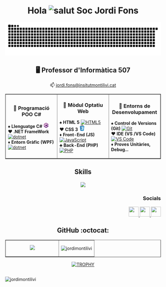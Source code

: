 <!--
Hola ![](https://user-images.githubusercontent.com/18350557/176309783-0785949b-9127-417c-8b55-ab5a4333674e.gif)Soc Jordi Fons
==================================================================================================================================  
-->
<h1 align = "center"> Hola 
	<img src = "https://user-images.githubusercontent.com/18350557/176309783-0785949b-9127-417c-8b55-ab5a4333674e.gif?" alt = "salut"/> Soc Jordi Fons
</h1>


<p align = "center">
	<img src = "https://github.com/7oSkaaa/7oSkaaa/blob/output/github-contribution-grid-snake.svg?" alt = "Snake Game"/>
</p>
<!--
🖥️ Professor d'Informàtica 507
* 🌍 Institut Montilivi (Girona)
📫 [jordi.fons@insitutmontilivi.cat](mailto:jordi.fons@insitutmontilivi.cat)
⚡ Programacio C# <a href="https://www.w3schools.com/cs/" target="_blank" rel="noreferrer"> <img src="https://raw.githubusercontent.com/devicons/devicon/master/icons/csharp/csharp-original.svg" alt="csharp" width="17" height="17"/></a>, WPF <a href="https://dotnet.microsoft.com/" target="_blank" rel="noreferrer"> <img src="https://raw.githubusercontent.com/devicons/devicon/master/icons/dot-net/dot-net-original-wordmark.svg" alt="dotnet" width="20" height="20"/></a>
⚡ Modul Optatiu HTML5 <a href="https://developer.mozilla.org/en-US/docs/Glossary/HTML5" target="_blank" rel="noreferrer"><img src="https://raw.githubusercontent.com/danielcranney/readme-generator/main/public/icons/skills/html5-colored.svg" width="15" height="15" alt="HTML5" /></a>, CSS <a href="https://www.w3schools.com/css/" target="_blank" rel="noreferrer"> <img src="https://raw.githubusercontent.com/devicons/devicon/master/icons/css3/css3-original-wordmark.svg" alt="css3" width="20" height="20"/> </a>, Front-End (JS) <a href="https://developer.mozilla.org/en-US/docs/Web/JavaScript" target="_blank" rel="noreferrer"><img src="https://raw.githubusercontent.com/danielcranney/readme-generator/main/public/icons/skills/javascript-colored.svg" width="15" height="15" alt="JavaScript" /></a>, Back-End (PHP) <a href="https://www.php.net/" target="_blank" rel="noreferrer"><img src="https://raw.githubusercontent.com/danielcranney/readme-generator/main/public/icons/skills/php-colored.svg" width="22" height="22" alt="PHP" /></a>
⚡ Entorns Control Versions (Git) <a href="https://git-scm.com/" target="_blank" rel="noreferrer"><img src="https://raw.githubusercontent.com/danielcranney/readme-generator/main/public/icons/skills/git-colored.svg" width="15" height="15" alt="Git" /></a>, Proves Unitaries, Debug...
<div style="margin-left:20%;">
🖥️ **Professor d'Informàtica 507**  
📫 [jordi.fons@insitutmontilivi.cat](mailto:jordi.fons@insitutmontilivi.cat)  
⚡ **Programació C#**  
**Lenguatge C#  **<a href="https://www.w3schools.com/cs/" target="_blank" rel="noreferrer"> 
<img src="https://raw.githubusercontent.com/devicons/devicon/master/icons/csharp/csharp-original.svg" alt="csharp" width="17" height="17"/></a>,   
**WPF  **<a href="https://dotnet.microsoft.com/" target="_blank" rel="noreferrer"> 
<img src="https://raw.githubusercontent.com/devicons/devicon/master/icons/dot-net/dot-net-original-wordmark.svg" alt="dotnet" width="20" height="20"/></a>  
⚡ **Mòdul Optatiu**  
**HTML5  **<a href="https://developer.mozilla.org/en-US/docs/Glossary/HTML5" target="_blank" rel="noreferrer">
<img src="https://raw.githubusercontent.com/danielcranney/readme-generator/main/public/icons/skills/html5-colored.svg" width="15" height="15" alt="HTML5" /></a>  
**CSS  ** <a href="https://www.w3schools.com/css/" target="_blank" rel="noreferrer"> 
<img src="https://raw.githubusercontent.com/devicons/devicon/master/icons/css3/css3-original-wordmark.svg" alt="css3" width="20" height="20"/></a>   
**Front-End (JS)  **<a href="https://developer.mozilla.org/en-US/docs/Web/JavaScript" target="_blank" rel="noreferrer">
<img src="https://raw.githubusercontent.com/danielcranney/readme-generator/main/public/icons/skills/javascript-colored.svg" width="15" height="15" alt="JavaScript" /></a>   
**Back-End (PHP)  **<a href="https://www.php.net/" target="_blank" rel="noreferrer">
<img src="https://raw.githubusercontent.com/danielcranney/readme-generator/main/public/icons/skills/php-colored.svg" width="22" height="22" alt="PHP" /></a>  
⚡ **Entorns de Control de Versions **  
**(Git)  **<a href="https://git-scm.com/" target="_blank" rel="noreferrer">
<img src="https://raw.githubusercontent.com/danielcranney/readme-generator/main/public/icons/skills/git-colored.svg" width="15" height="15" alt="Git" /></a>, 
Proves Unitàries, Debug...
</div>
-->

<div align="center">
    <h2>🖥️ <strong>Professor d'Informàtica 507</strong></h2>
    <p>📫 <a href="mailto:jordi.fons@insitutmontilivi.cat">jordi.fons@insitutmontilivi.cat</a></p>
    <table align="center" border="none">
        <tr>
            <td width="33%" >
                <h3 align="center">🎯 <strong>Programació POO C#</strong></h3>
                <p>  <strong> ♠️ Llenguatge C# </strong>
                    <a href="https://www.w3schools.com/cs/" target="_blank" rel="noreferrer">
                        <img src="https://raw.githubusercontent.com/devicons/devicon/master/icons/csharp/csharp-original.svg"
                            alt="csharp" width="17" height="17" />
                    </a><br>
                    <strong> ♥️ .NET FrameWork </strong>
                    <a href="https://dotnet.microsoft.com/" target="_blank" rel="noreferrer">
                        <!--<img src="https://raw.githubusercontent.com/devicons/devicon/master/icons/dot-net/dot-net-original-wordmark.svg"
                            alt="dotnet" width="20" height="20" />-->
			    <img src="https://cdn.icon-icons.com/icons2/2415/PNG/512/dot_net_plain_wordmark_logo_icon_146545.png"
                            alt="dotnet" width="20" height="20" />
                    </a><br>
                    <strong> ♦️ Entorn Gràfic (WPF) </strong>
                    <a href="https://dotnet.microsoft.com/" target="_blank" rel="noreferrer">
		        <img src="https://www.ambient-it.net/wp-content/uploads/2016/04/wpf-logo-175.png.webp" 
			    alt="dotnet" width="20" height="20" />
                    </a>
                </p>
            </td>
            <td width="33%" >
                <h3 align="center">🎯 <strong>Mòdul Optatiu Web</strong></h3>
                <p>    
                    <strong> ♠️ HTML 5 </strong>
                    <a href="https://developer.mozilla.org/en-US/docs/Glossary/HTML5" target="_blank" rel="noreferrer">
                        <img src="https://raw.githubusercontent.com/danielcranney/readme-generator/main/public/icons/skills/html5-colored.svg"
                            width="15" height="15" alt="HTML5" />
                    </a><br>
                    <strong> ♥️ CSS 3 </strong>
                    <a href="https://www.w3schools.com/css/" target="_blank" rel="noreferrer">
                        <img src="https://raw.githubusercontent.com/devicons/devicon/master/icons/css3/css3-original-wordmark.svg"
                            alt="css3" width="20" height="20" />
                    </a><br>
                    <strong> ♦️ Front-End (JS) </strong>
                    <a href="https://developer.mozilla.org/en-US/docs/Web/JavaScript" target="_blank" rel="noreferrer">
                        <img src="https://raw.githubusercontent.com/danielcranney/readme-generator/main/public/icons/skills/javascript-colored.svg"
                            width="15" height="15" alt="JavaScript" />
                    </a><br>
                    <strong> ♣️ Back-End (PHP) </strong>
                    <a href="https://www.php.net/" target="_blank" rel="noreferrer">
                        <img src="https://raw.githubusercontent.com/danielcranney/readme-generator/main/public/icons/skills/php-colored.svg"
                            width="22" height="22" alt="PHP" />
                    </a>
                </p>
            </td>
            <td width="33%">
                <h3 align="center">🎯 <strong>Entorns de Desenvolupament</strong></h3>
                <p><strong> ♠️ Control de Versions (Git) </strong>
                    <a href="https://git-scm.com/" target="_blank" rel="noreferrer">
                        <img src="https://raw.githubusercontent.com/danielcranney/readme-generator/main/public/icons/skills/git-colored.svg"
                            width="15" height="15" alt="Git" />
                    </a><br>
                    <strong> ♥️ IDE (VS /VS Code) </strong>
                      <a href="https://code.visualstudio.com/" target="_blank" rel="noreferrer">
			 <img src="https://raw.githubusercontent.com/danielcranney/readme-generator/main/public/icons/skills/visualstudiocode.svg" 
			   width="15" height="15" alt="VS Code" />
                      </a><br>
                    <strong> ♦️ Proves Unitàries, Debug... </strong>
                </p>
            </td>
        </tr>
    </table>
</div>
  
  ## <p align="center">Skills </p> 
  <p align="center">
    <a href="https://skillicons.dev">
      <img src="https://skillicons.dev/icons?i=dotnet,cs,html,css,js,php,py,c,cpp,bash,mysql,firebase,mongodb,aws,visualstudio,vscode,git,github,docker,kubernetes,arduino,figma&perline=11" />
    </a>
  </p>
<!--
## <p align="center">Skills </p> 
<p align="center">
  <a href="https://skillicons.dev">
    <img src="https://skillicons.dev/icons?i=dotnet,cs,html,css,js,php,py,c,cpp,bash,mysql,firebase,mongodb,aws,visualstudio,vscode,git,github,docker,kubernetes,arduino,figma&perline=11" />
  </a>
</p>
-->
<!--
[![My Programming Skills](https://skillicons.dev/icons?i=dotnet,cs,html,css,js,php,py,c,cpp,bash,mysql,firebase,mongodb,aws,visualstudio,vscode,git,github,docker,kubernetes,arduino,figma&perline=11)](https://skillicons.dev)
-->

### <p align="right">Socials</p>
<p align="right"> 
<a href="https://discord.com/users/JordiMontilivi" target="_blank" rel="noreferrer"> <picture> <source media="(prefers-color-scheme: dark)" srcset="https://raw.githubusercontent.com/danielcranney/readme-generator/main/public/icons/socials/discord-dark.svg" /> <source media="(prefers-color-scheme: light)" srcset="https://raw.githubusercontent.com/danielcranney/readme-generator/main/public/icons/socials/discord.svg" /> <img src="https://raw.githubusercontent.com/danielcranney/readme-generator/main/public/icons/socials/discord.svg" width="32" height="32" /> </picture> </a> 
<a href="https://www.github.com/JordiMontilivi" target="_blank" rel="noreferrer"> <picture> <source media="(prefers-color-scheme: dark)" srcset="https://raw.githubusercontent.com/danielcranney/readme-generator/main/public/icons/socials/github-dark.svg" /> <source media="(prefers-color-scheme: light)" srcset="https://raw.githubusercontent.com/danielcranney/readme-generator/main/public/icons/socials/github.svg" /> <img src="https://raw.githubusercontent.com/danielcranney/readme-generator/main/public/icons/socials/github.svg" width="32" height="32" /> </picture> </a> 
<a href="https://www.linkedin.com/in/JordiMontilivi" target="_blank" rel="noreferrer"> <picture> <source media="(prefers-color-scheme: dark)" srcset="https://raw.githubusercontent.com/danielcranney/readme-generator/main/public/icons/socials/linkedin-dark.svg" /> <source media="(prefers-color-scheme: light)" srcset="https://raw.githubusercontent.com/danielcranney/readme-generator/main/public/icons/socials/linkedin.svg" /> <img src="https://raw.githubusercontent.com/danielcranney/readme-generator/main/public/icons/socials/linkedin.svg" width="32" height="32" /> </picture> </a>
</p>
<h2 align="center">GitHub :octocat:</h2>
<!--- stats & Trophy (start) -->
<p align="center">
  <!--- stats (start) -->
<table align="center" border="none" >
<tr>
<td width="60%" align="center">

<!--  <img  align="center"  src="https://github-readme-stats.vercel.app/api?username=unsimpledev&theme=dark&show_icons=true&count_private=true" />
  <br></br> -->
  <a href="http://www.github.com/JordiMontilivi"><img src="https://github-readme-streak-stats.herokuapp.com/?user=JordiMontilivi&stroke=ffffff&background=1c1917&ring=0891b2&fire=0891b2&currStreakNum=ffffff&currStreakLabel=0891b2&sideNums=ffffff&sideLabels=ffffff&dates=ffffff&hide_border=false" /></a> 
</td>

<td width="40%" align="center">
  <img  align="center"  src="https://github-readme-stats.anuraghazra1.vercel.app/api/top-langs/?username=jordimontilivi&theme=dark&hide_border=false&no-bg=true&no-frame=true&langs_count=10" alt="jordimontilivi"/>

  </td>
</tr>
</table>
<!--- stats (end) -->

<!--- trophy (start) -->
<div align=center>
  <a href="https://github.com/ryo-ma/github-profile-trophy" title="Go to Source">
      <img align="center" width=84% src="https://github-profile-trophy.vercel.app/?username=jordimontilivi&theme=radical&row=1&column=7&margin-h=15&margin-w=5&no-bg=true" alt="TROPHY" />
    </a>
</div>  
<!--- trophy (start) -->  

<br>

<p align="left"> <img src="https://komarev.com/ghpvc/?username=jordimontilivi&label=Profile%20views&color=0e75b6&style=flat" alt="jordimontilivi" /> </p>

